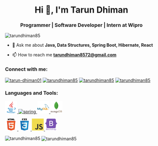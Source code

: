 <h1 align="center">Hi 👋, I'm Tarun Dhiman</h1>
<h3 align="center">Programmer | Software Developer | Intern at Wipro </h3>

<p align="left"> <img src="https://komarev.com/ghpvc/?username=tarundhiman85&label=Profile%20views&color=0e75b6&style=flat" alt="tarundhiman85" /> </p>


- 💬 Ask me about **Java, Data Structures, Spring Boot, Hibernate, React**

- 📫 How to reach me **tarundhiman8572@gmail.com**

<h3 align="left">Connect with me:</h3>
<p align="left">
<a href="https://linkedin.com/in/tarun-dhiman01" target="blank"><img align="center" src="https://raw.githubusercontent.com/rahuldkjain/github-profile-readme-generator/master/src/images/icons/Social/linked-in-alt.svg" alt="tarun-dhiman01" height="30" width="40" /></a>
<a href="https://www.codechef.com/users/tarundhiman85" target="blank"><img align="center" src="https://cdn.jsdelivr.net/npm/simple-icons@3.1.0/icons/codechef.svg" alt="tarundhiman85" height="30" width="40" /></a>
<a href="https://www.hackerrank.com/tarundhiman85" target="blank"><img align="center" src="https://raw.githubusercontent.com/rahuldkjain/github-profile-readme-generator/master/src/images/icons/Social/hackerrank.svg" alt="tarundhiman85" height="30" width="40" /></a>
<a href="https://auth.geeksforgeeks.org/user/tarundhiman85" target="blank"><img align="center" src="https://raw.githubusercontent.com/rahuldkjain/github-profile-readme-generator/master/src/images/icons/Social/geeks-for-geeks.svg" alt="tarundhiman85" height="30" width="40" /></a>
</p>

<h3 align="left">Languages and Tools:</h3>
<p align="left"> 
 <a href="https://www.java.com" target="_blank" rel="noreferrer"> <img src="https://raw.githubusercontent.com/devicons/devicon/master/icons/java/java-original.svg" alt="java" width="40" height="40"/> </a>
 <a href="https://spring.io/" target="_blank" rel="noreferrer"> <img src="https://www.vectorlogo.zone/logos/springio/springio-icon.svg" alt="spring" width="40" height="40"/>
 <a href="https://www.mysql.com/" target="_blank" rel="noreferrer"> <img src="https://raw.githubusercontent.com/devicons/devicon/master/icons/mysql/mysql-original-wordmark.svg" alt="mysql" width="40" height="40"/> </a> 
 <a href="https://www.mongodb.com/" target="_blank" rel="noreferrer"> <img src="https://raw.githubusercontent.com/devicons/devicon/master/icons/mongodb/mongodb-original-wordmark.svg" alt="mongodb" width="40" height="40"/> </a> 
 
   
<a href="https://www.w3.org/html/" target="_blank" rel="noreferrer"> <img src="https://raw.githubusercontent.com/devicons/devicon/master/icons/html5/html5-original-wordmark.svg" alt="html5" width="40" height="40"/> </a> 
<a href="https://www.w3schools.com/css/" target="_blank" rel="noreferrer"> <img src="https://raw.githubusercontent.com/devicons/devicon/master/icons/css3/css3-original-wordmark.svg" alt="css3" width="40" height="40"/> </a> 
<a href="https://developer.mozilla.org/en-US/docs/Web/JavaScript" target="_blank" rel="noreferrer"> <img src="https://raw.githubusercontent.com/devicons/devicon/master/icons/javascript/javascript-original.svg" alt="javascript" width="40" height="40"/> </a>
<a href="https://getbootstrap.com" target="_blank" rel="noreferrer"> <img src="https://raw.githubusercontent.com/devicons/devicon/master/icons/bootstrap/bootstrap-plain-wordmark.svg" alt="bootstrap" width="40" height="40"/> </a> 
  
</p>


<p><img align="left" src="https://github-readme-stats.vercel.app/api/top-langs?username=tarundhiman85&show_icons=true&locale=en&layout=compact" alt="tarundhiman85" /></p>

<p>&nbsp;<img align="center" src="https://github-readme-stats.vercel.app/api?username=tarundhiman85&show_icons=true&locale=en" alt="tarundhiman85" /></p>

<!-- <p><img align="center" src="https://github-readme-streak-stats.herokuapp.com/?user=tarundhiman85&" alt="tarundhiman85" /></p> -->
